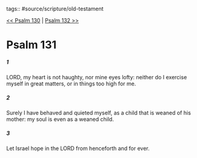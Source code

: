 tags:: #source/scripture/old-testament

[<< Psalm 130](source/scripture/old-testament/19_Psalms/Psalm_130.md) | [Psalm 132 >>](source/scripture/old-testament/19_Psalms/Psalm_132.md)

# Psalm 131

##### 1

LORD, my heart is not haughty, nor mine eyes lofty: neither do I exercise myself in great matters, or in things too high for me.

##### 2

Surely I have behaved and quieted myself, as a child that is weaned of his mother: my soul is even as a weaned child.

##### 3

Let Israel hope in the LORD from henceforth and for ever.
